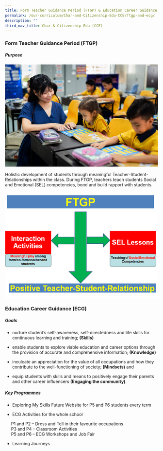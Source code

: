 ```yaml
---
title: Form Teacher Guidance Period (FTGP) & Education Career Guidance (ECG)
permalink: /our-curriculum/Char-and-Citizenship-Edu-CCE/ftgp-and-ecg/
description: ""
third_nav_title: Char & Citizenship Edu (CCE)
---
```

### Form Teacher Guidance Period (FTGP)

##### Purpose


![](/images/CCE/ftgp1.jpg)

Holistic development of students through meaningful Teacher-Student-Relationships within the class. During FTGP, teachers teach students Social and Emotional (SEL) competencies, bond and build rapport with students.

![](/images/CCE/ftgp2.png)


### Education Career Guidance (ECG)

##### Goals
*   nurture student’s self-awareness, self-directedness and life skills for continuous learning and training; **(Skills)**

*   enable students to explore viable education and career options through the provision of accurate and comprehensive information; **(Knowledge)**

*   inculcate an appreciation for the value of all occupations and how they contribute to the well-functioning of society; **(Mindsets)** and

*   equip students with skills and means to positively engage their parents and other career influencers **(Engaging the community)**.

##### Key Programmes
*   Exploring My Skills Future Website for P5 and P6 students every term

*   ECG Activities for the whole school

     P1 and P2 – Dress and Tell in their favourite occupations <br>
     P3 and P4 – Classroom Activities <br>
     P5 and P6 – ECG Workshops and Job Fair <br>

*   Learning Journeys